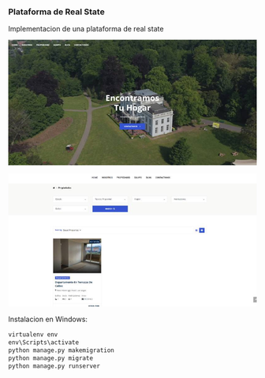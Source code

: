 ### Plataforma de Real State
Implementacion de una plataforma de real state

![Imagen de Real state](./doc/images/img1.jpg)


![Imagen de Real state](./doc/images/img2.jpg)


Instalacion en Windows:
```
virtualenv env
env\Scripts\activate
python manage.py makemigration
python manage.py migrate
python manage.py runserver
```
